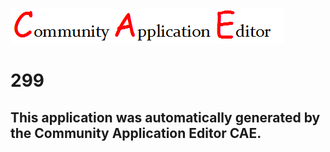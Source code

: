 ![CAE](https://github.com/CAE-Community-Application-Editor/CAE-Deployment-Temp/blob/master/img/logo.png)  

299
===================


This application was automatically generated by the Community Application Editor CAE.  
---------------
